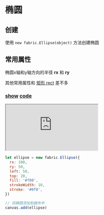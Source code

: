 # 椭圆

## 创建

使用 `new fabric.Ellipse(object)` 方法创建椭圆

## 常用属性

椭圆x轴和y轴方向的半径 **rx** 和 **ry**

其他常用属性和 [矩形 rect](/blogs/fabric/基础图形/矩形) 差不多

### [**show**](https://zhuanwan.github.io/web/fabric/基础图形/椭圆1)  [**code**](https://github.com/zhuanwan/web/blob/mater/src/pages/fabric/基础图形/椭圆1.jsx)
<iframe class="custom-iframe" src="https://zhuanwan.github.io/web/fabric/基础图形/椭圆1">  
 </iframe>

<br/>

```js
let ellipse = new fabric.Ellipse({
  rx: 100,
  ry: 50,
  left: 50,
  top: 20,
  fill: '#f00',
  strokeWidth: 10,
  stroke: '#0f0',
})

// 将椭圆添加到画布中
canvas.add(ellipse)
```



